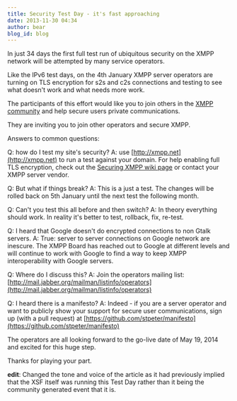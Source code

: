 ```yaml
---
title: Security Test Day - it's fast approaching
date: 2013-11-30 04:34
author: bear
blog_id: blog
---
```


In just 34 days the first full test run of ubiquitous security on the XMPP network will be attempted by many service operators.

Like the IPv6 test days, on the 4th January XMPP server operators are turning on TLS encryption for s2s and c2s connections and testing to see what doesn't work and what needs more work.

The participants of this effort would like you to join others in the [XMPP community](http://xmpp.org) and help secure users private communications.

They are inviting you to join other operators and secure XMPP.

Answers to common questions:

Q: how do I test my site's security?   A: use [http://xmpp.net](http://xmpp.net) to run a test against your domain. For help enabling full TLS encryption, check out the [Securing XMPP wiki page](http://wiki.xmpp.org/web/Securing_XMPP) or contact your XMPP server vendor.

Q: But what if things break?   A: This is a just a test. The changes will be rolled back on 5th January until the next test the following month.

Q: Can't you test this all before and then switch?   A: In theory everything should work. In reality it's better to test, rollback, fix, re-test.

Q: I heard that Google doesn't do encrypted connections to non Gtalk servers.   A: True: server to server connections on Google network are inescure. The XMPP Board has reached out to Google at different levels and will continue to work with Google to find a way to keep XMPP interoperability with Google servers.

Q: Where do I discuss this?   A: Join the operators mailing list: [http://mail.jabber.org/mailman/listinfo/operators](http://mail.jabber.org/mailman/listinfo/operators)

Q: I heard there is a manifesto?   A: Indeed - if you are a server operator and want to publicly show your support for secure user communications, sign up (with a pull request) at [https://github.com/stpeter/manifesto](https://github.com/stpeter/manifesto)

The operators are all looking forward to the go-live date of May 19, 2014 and excited for this huge step.

Thanks for playing your part.

**edit**: Changed the tone and voice of the article as it had previously implied that the XSF itself was running this Test Day rather than it being the community generated event that it is.
